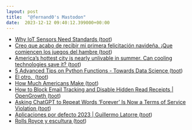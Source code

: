 ```yaml
---
layout: post
title:  "@fernand0's Mastodon"
date:  2023-12-12 09:40:12.399000+00:00
---
```

*  [Why IoT Sensors Need Standards ](https://spectrum.ieee.org/why-iot-sensors-need-standard) ([toot](https://mastodon.social/@fernand0/111566783276465756))
*  [Creo que acabo de recibir mi primera felicitación navideña. ¡Que comiencen los juegos del hambre ](https://mastodon.social/@fernand0/111566248416356339) ([toot](https://mastodon.social/@fernand0/111566248416356339))
*  [America’s hottest city is nearly unlivable in summer. Can cooling technologies save it? ](https://www.theguardian.com/us-news/2022/jan/27/phoenix-arizona-hottest-city-cooling-technologie) ([toot](https://mastodon.social/@fernand0/111564994133478466))
*  [5 Advanced Tips on Python Functions - Towards Data Science ](https://towardsdatascience.com/5-advanced-tips-on-python-functions-1a091801796) ([toot](https://mastodon.social/@fernand0/111563255721279084))
*  [El otro.  ](https://avecesunafoto.wordpress.com/2023/12/11/el-otro) ([toot](https://mastodon.social/@fernand0/111563209480688687))
*  [How Much Americans Make ](https://flowingdata.com/2022/01/26/how-much-americans-make) ([toot](https://mastodon.social/@fernand0/111562987689000521))
*  [How to Block Email Tracking and Disable Hidden Read Receipts \| OpenGrowth ](https://www.opengrowth.com/resources/how-to-block-email-tracking-and-disable-hidden-read-receipt) ([toot](https://mastodon.social/@fernand0/111562806247574451))
*  [Asking ChatGPT to Repeat Words ‘Forever’ Is Now a Terms of Service Violation ](https://www.404media.co/asking-chatgpt-to-repeat-words-forever-is-now-a-terms-of-service-violation) ([toot](https://mastodon.social/@fernand0/111562450267071941))
*  [Aplicaciones por defecto 2023 \| Guillermo Latorre ](https://guillermolatorre.com/aplicaciones-por-defecto-2023) ([toot](https://mastodon.social/@fernand0/111561722624643740))
*  [Rolls Royce y escultura ](https://www.flickr.com/photos/fernand0/53387743856) ([toot](https://mastodon.social/@fernand0/111561535572302800))
